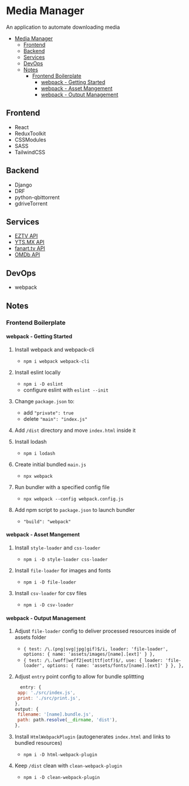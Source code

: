 # Media Manager

An application to automate downloading media

- [Media Manager](#media-manager)
  - [Frontend](#frontend)
  - [Backend](#backend)
  - [Services](#services)
  - [DevOps](#devops)
  - [Notes](#notes)
    - [Frontend Boilerplate](#frontend-boilerplate)
      - [webpack - Getting Started](#webpack---getting-started)
      - [webpack - Asset Mangement](#webpack---asset-mangement)
      - [webpack - Output Management](#webpack---output-management)

## Frontend

- React
- ReduxToolkit
- CSSModules
- SASS
- TailwindCSS

## Backend

- Django
- DRF
- python-qbittorrent
- gdriveTorrent

## Services

- [EZTV API](https://eztv.io/api/)
- [YTS.MX API](https://yts.mx/api)
- [fanart.tv API](https://fanarttv.docs.apiary.io/#)
- [OMDb API](http://www.omdbapi.com/)

## DevOps

- webpack

## Notes

### Frontend Boilerplate

#### webpack - Getting Started

1. Install webpack and webpack-cli

   - `npm i webpack webpack-cli`

2. Install eslint locally

   - `npm i -D eslint`
   - configure eslint with `eslint --init`

3. Change `package.json` to:

   - add `"private": true`
   - delete `"main": "index.js"`

4. Add `/dist` directory and move `index.html` inside it

5. Install lodash

   - `npm i lodash`

6. Create initial bundled `main.js`

   - `npx webpack`

7. Run bundler with a specified config file

   - `npx webpack --config webpack.config.js`

8. Add npm script to `package.json` to launch bundler

   - `"build": "webpack"`

#### webpack - Asset Mangement

1. Install `style-loader` and `css-loader`

   - `npm i -D style-loader css-loader`

2. Install `file-loader` for images and fonts

   - `npm i -D file-loader`

3. Install `csv-loader` for csv files

   - `npm i -D csv-loader`

#### webpack - Output Management

1. Adjust `file-loader` config to deliver processed resources inside of assets folder

   - `{ test: /\.(png|svg|jpg|gif)$/i, loader: 'file-loader', options: { name: 'assets/images/[name].[ext]' } },`
   - `{ test: /\.(woff|woff2|eot|ttf|otf)$/, use: { loader: 'file-loader', options: { name: 'assets/fonts/[name].[ext]' } }, },`

2. Adjust `entry` point config to allow for bundle splittting

   ```javascript
     entry: {
    app: './src/index.js',
    print: './src/print.js',
   },
   output: {
    filename: '[name].bundle.js',
    path: path.resolve(__dirname, 'dist'),
   },
   ```

3. Install `HtmlWebpackPlugin` (autogenerates `index.html` and links to bundled resources)

   - `npm i -D html-webpack-plugin`

4. Keep `/dist` clean with `clean-webpack-plugin`

   - `npm i -D clean-webpack-plugin`
